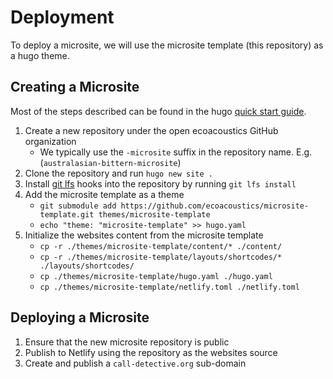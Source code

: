 # Deployment

To deploy a microsite, we will use the microsite template (this repository) as
a hugo theme.

## Creating a Microsite

Most of the steps described can be found in the hugo
[quick start guide](https://gohugo.io/getting-started/quick-start/).

1. Create a new repository under the open ecoacoustics GitHub organization
    - We typically use the `-microsite` suffix in the repository name.
      E.g. (`australasian-bittern-microsite`)
2. Clone the repository and run `hugo new site .`
3. Install [git lfs](https://git-lfs.com/) hooks into the repository by running `git lfs install`
4. Add the microsite template as a theme
    - `git submodule add https://github.com/ecoacoustics/microsite-template.git themes/microsite-template`
    - `echo "theme: "microsite-template" >> hugo.yaml`
5. Initialize the websites content from the microsite template
    - `cp -r ./themes/microsite-template/content/* ./content/`
    - `cp -r ./themes/microsite-template/layouts/shortcodes/* ./layouts/shortcodes/`
    - `cp ./themes/microsite-template/hugo.yaml ./hugo.yaml`
    - `cp ./themes/microsite-template/netlify.toml ./netlify.toml`

## Deploying a Microsite

1. Ensure that the new microsite repository is public
2. Publish to Netlify using the repository as the websites source
3. Create and publish a `call-detective.org` sub-domain

